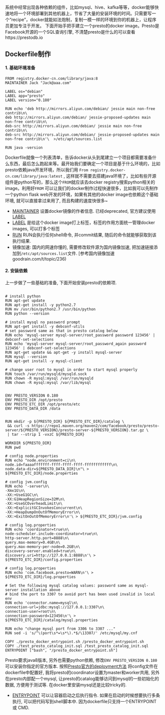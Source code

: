 系统中经常出现各种依赖的组件，比如mysql、hive、kafka等等，docker能够快速地将一个环境部署到其他机器上，节省了大量的安装环境的时间。只需要写一个“recipe”，docker就能如法炮制，复制一模一样的环境到你的机器上，让程序员更加专注于开发。
下面开始手把手建立一个presto的docker image。Presto是Facebook开源的一个SQL查询引擎, 不清楚presto是什么的可以查看https://prestodb.io
## Dockerfile制作
#### 1. 基础环境准备
```
FROM registry.docker-cn.com/library/java:8
MAINTAINER Jack "Jack@aaa.com"

LABEL os="debian"
LABEL app="presto"
LABEL version="0.180"

RUN echo 'deb http://mirrors.aliyun.com/debian/ jessie main non-free contrib\n\
deb http://mirrors.aliyun.com/debian/ jessie-proposed-updates main non-free contrib\n\
deb-src http://mirrors.aliyun.com/debian/ jessie main non-free contrib\n\
deb-src http://mirrors.aliyun.com/debian/ jessie-proposed-updates main non-free contrib\n'\  >/etc/apt/sources.list

RUN java -version
```
Dockerfile就像一个列表清单，告诉docker从头到尾建立一个项目都需要准备什么东西，最后怎么跑起来等。最开始我们要确定一个项目是基于什么环境的，比如presto依赖java开发环境，所以我们用 `From registry.docker-cn.com/library/java:latest` , 这样就不需要去搭建java环境了，比如有些开源组件是python写的，那么这个`FROM`就应该去docker registry搜索python相关的image。利用好`FROM` 可以让我们的docker制作过程快速很多，比如我可以先制作一个python flask web开发的环境，如果有其他的docker image也依赖这个基础环境, 就可以直接拿过来用了, 而且构建的速度快很多~


- [MAINTAINER](https://docs.docker.com/engine/reference/builder/#maintainer-deprecated) 设置docker镜像的作者信息. 已经deprecated, 官方建议使用[LABEL](https://docs.docker.com/engine/reference/builder/#label) 
- [LABEL](https://docs.docker.com/engine/reference/builder/#label) 是给这个docker image打上标签，标签的作用方面统一管理docker images, 可以打多个标签
- [RUN](https://docs.docker.com/engine/reference/builder/#run) RUN会执行任何shell命令, 并commit结果, 随后的命令就能够获取到该执行结果.
- 镜像加速: 国内的网速你懂的, 需要修改软件源为国内镜像加速, 把加速链接添加到`/etc/apt/sources.list`文件. [参考国内镜像加速goodrain.com/t/topic/236)

#### 2. 安装依赖
上一步做了一些基础的准备, 下面开始安装presto的依赖项.
```

# install python
RUN apt-get update
RUN apt-get install -y python2.7
RUN mv /usr/bin/python2.7 /usr/bin/python
RUN python --version

# install mysql no password prompt
RUN apt-get install -y debconf-utils
# set password same as that in presto catalog below
RUN echo 'mysql-server mysql-server/root_password password 123456' | debconf-set-selections
RUN echo 'mysql-server mysql-server/root_password_again password 123456' | debconf-set-selections
RUN apt-get update && apt-get -y install mysql-server
RUN mysql --version
RUN apt-get install -y mysql-client

# change user root to mysql in order to start mysql properly
RUN touch /var/run/mysqld/mysqld.sock
RUN chown -R mysql:mysql /var/run/mysqld
RUN chown -R mysql:mysql /var/lib/mysql


ENV PRESTO_VERSION 0.180
ENV PRESTO_DIR /opt/presto
ENV PRESTO_ETC_DIR /opt/presto/etc
ENV PRESTO_DATA_DIR /data


RUN mkdir -p ${PRESTO_DIR} ${PRESTO_ETC_DIR}/catalog \
 && curl -s https://repo1.maven.org/maven2/com/facebook/presto/presto-server/${PRESTO_VERSION}/presto-server-${PRESTO_VERSION}.tar.gz \
 | tar --strip 1 -vxzC ${PRESTO_DIR}

WORKDIR ${PRESTO_DIR}
RUN pwd

# config node.properties
RUN echo "node.environment=ci\n\
node.id=faaaafffffff-ffff-ffff-ffff-ffffffffffff\n\
node.data-dir=${PRESTO_DATA_DIR}\n"\ > ${PRESTO_ETC_DIR}/node.properties

# config jvm.config
RUN echo '-server\n\
-Xmx1G\n\
-XX:+UseG1GC\n\
-XX:G1HeapRegionSize=32M\n\
-XX:+UseGCOverheadLimit\n\
-XX:+ExplicitGCInvokesConcurrent\n\
-XX:+HeapDumpOnOutOfMemoryError\n\
-XX:+ExitOnOutOfMemoryError\n'\ > ${PRESTO_ETC_DIR}/jvm.config

# config log.properties
RUN echo 'coordinator=true\n\
node-scheduler.include-coordinator=true\n\
http-server.http.port=8888\n\
query.max-memory=0.4GB\n\
query.max-memory-per-node=0.2GB\n\
discovery-server.enabled=true\n\
discovery.uri=http://127.0.0.1:8888\n'\ > ${PRESTO_ETC_DIR}/config.properties

# config log.properties
RUN echo 'com.facebook.presto=WARN\n'\ > ${PRESTO_ETC_DIR}/log.properties

# Set the following mysql catalog values: password same as mysql-server installation above
# bind the port to 3307 to avoid port has been used invalid in local env 
RUN echo 'connector.name=mysql\n\
connection-url=jdbc:mysql://127.0.0.1:3307\n\
connection-user=root\n\
connection-password=123456\n'\ > ${PRESTO_ETC_DIR}/catalog/mysql.properties

RUN echo "change mysql port from 3306 to 3307 ..."
RUN sed -i 's/^\(port\s*=\s*\).*$/\13307/' /etc/mysql/my.cnf

COPY ./presto_docker_entrypoint.sh /presto_docker_entrypoint.sh
COPY ./test_presto_catalog_init.sql /test_presto_catalog_init.sql
ENTRYPOINT ["bash", "/presto_docker_entrypoint.sh"]

```
Presto要求java8版本, 另外也需要python依赖, 修改`ENV PRESTO_VERSION 0.180`可以安装你指定的官方版本. 按照[Presto官方的deployment方法](https://prestodb.io/docs/current/installation/deployment.html) 将config文件在dockerfile中配置好, 我将presto的coordinator设置为master和worker共用, 另外在presto内部配一个mysql, 让presto的catalog能够访问到mysql的一些初始化的数据, 方便用于测试等. 在docker里安装mysql还是比较tricky的. 
- [ENTRYPOINT](https://docs.docker.com/engine/reference/builder/#entrypoint) 可以让容器启动之后执行指令. 如果在启动的时候想要执行多条执行, 可以把代码写到shell脚本中. 因为dockerfile只支持一个ENTRYPOINT 或 CMD.
